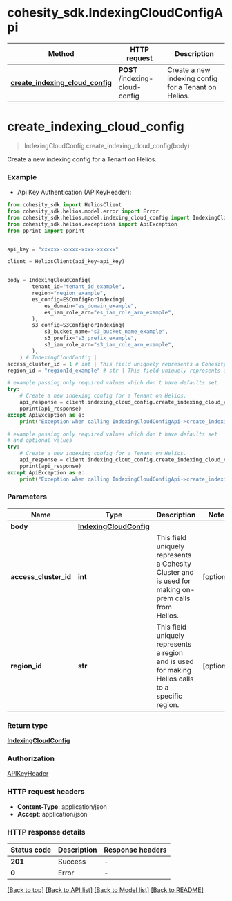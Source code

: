 # cohesity_sdk.IndexingCloudConfigApi


Method | HTTP request | Description
------------- | ------------- | -------------
[**create_indexing_cloud_config**](IndexingCloudConfigApi.md#create_indexing_cloud_config) | **POST** /indexing-cloud-config | Create a new indexing config for a Tenant on Helios.


# **create_indexing_cloud_config**
> IndexingCloudConfig create_indexing_cloud_config(body)

Create a new indexing config for a Tenant on Helios.

### Example

* Api Key Authentication (APIKeyHeader):
```python
from cohesity_sdk import HeliosClient
from cohesity_sdk.helios.model.error import Error
from cohesity_sdk.helios.model.indexing_cloud_config import IndexingCloudConfig
from cohesity_sdk.helios.exceptions import ApiException
from pprint import pprint


api_key = "xxxxxx-xxxxx-xxxx-xxxxxx"

client = HeliosClient(api_key=api_key)


body = IndexingCloudConfig(
        tenant_id="tenant_id_example",
        region="region_example",
        es_config=ESConfigForIndexing(
            es_domain="es_domain_example",
            es_iam_role_arn="es_iam_role_arn_example",
        ),
        s3_config=S3ConfigForIndexing(
            s3_bucket_name="s3_bucket_name_example",
            s3_prefix="s3_prefix_example",
            s3_iam_role_arn="s3_iam_role_arn_example",
        ),
    ) # IndexingCloudConfig | 
access_cluster_id = 1 # int | This field uniquely represents a Cohesity Cluster and is used for making on-prem calls from Helios. (optional)
region_id = "regionId_example" # str | This field uniquely represents a region and is used for making Helios calls to a specific region. (optional)

# example passing only required values which don't have defaults set
try:
	# Create a new indexing config for a Tenant on Helios.
	api_response = client.indexing_cloud_config.create_indexing_cloud_config(body)
	pprint(api_response)
except ApiException as e:
	print("Exception when calling IndexingCloudConfigApi->create_indexing_cloud_config: %s\n" % e)

# example passing only required values which don't have defaults set
# and optional values
try:
	# Create a new indexing config for a Tenant on Helios.
	api_response = client.indexing_cloud_config.create_indexing_cloud_config(body, access_cluster_id=access_cluster_id, region_id=region_id)
	pprint(api_response)
except ApiException as e:
	print("Exception when calling IndexingCloudConfigApi->create_indexing_cloud_config: %s\n" % e)
```


### Parameters

Name | Type | Description  | Notes
------------- | ------------- | ------------- | -------------
 **body** | [**IndexingCloudConfig**](IndexingCloudConfig.md)|  |
 **access_cluster_id** | **int**| This field uniquely represents a Cohesity Cluster and is used for making on-prem calls from Helios. | [optional]
 **region_id** | **str**| This field uniquely represents a region and is used for making Helios calls to a specific region. | [optional]

### Return type

[**IndexingCloudConfig**](IndexingCloudConfig.md)

### Authorization

[APIKeyHeader](../README.md#APIKeyHeader)

### HTTP request headers

 - **Content-Type**: application/json
 - **Accept**: application/json


### HTTP response details
| Status code | Description | Response headers |
|-------------|-------------|------------------|
**201** | Success |  -  |
**0** | Error |  -  |

[[Back to top]](#) [[Back to API list]](../README.md#documentation-for-api-endpoints) [[Back to Model list]](../README.md#documentation-for-models) [[Back to README]](../README.md)

